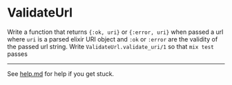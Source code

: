 # ValidateUrl

Write a function that returns `{:ok, uri}` or `{:error, uri}` when passed a url where `uri` is a parsed elixir URI object and `:ok` or `:error` are the validity of the passed url string. Write `ValidateUrl.validate_uri/1` so that `mix test` passes

--- 

See [help.md](./help.md) for help if you get stuck.
